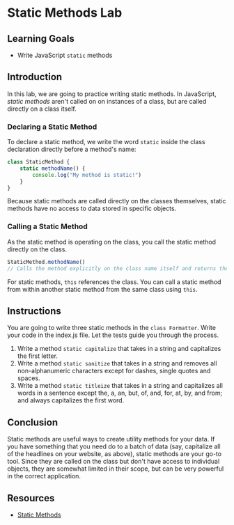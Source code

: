 # Static Methods Lab

## Learning Goals

- Write JavaScript `static` methods

## Introduction

In this lab, we are going to practice writing static methods. In JavaScript,
_static methods_ aren't called on on instances of a class, but are called
directly on a class itself. 

### Declaring a Static Method

To declare a static method, we write the word `static` inside the class
declaration directly before a method's name:

```js
class StaticMethod {
	static methodName() {
		console.log("My method is static!")
	}
}
```
Because static methods are called directly on the classes themselves, static
methods have no access to data stored in specific objects. 

### Calling a Static Method

As the static method is operating on the class, you call the static method
directly on the class.

```js
StaticMethod.methodName()
// Calls the method explicitly on the class name itself and returns the static value
```

For static methods, `this` references the class. You can call a static method
from within another static method from the same class using `this`. 

## Instructions

You are going to write three static methods in the `class Formatter`. Write your
code in the index.js file. Let the tests guide you through the process.
1. Write a method `static capitalize` that takes in a string and capitalizes the
first letter.
2. Write a method `static sanitize` that takes in a string and removes all
non-alphanumeric characters except for dashes, single quotes and spaces.
3. Write a method `static titleize` that takes in a string and capitalizes all
words in a sentence except the, a, an, but, of, and, for, at, by, and from; and
always capitalizes the first word.
  
## Conclusion

Static methods are useful ways to create utility methods for your data. If you
have something that you need do to a batch of data (say, capitalize all of the
headlines on your website, as above), static methods are your go-to tool. Since
they are called on the class but don't have access to individual objects, they
are somewhat limited in their scope, but can be very powerful in the correct
application. 


## Resources
- [Static Methods](https://developer.mozilla.org/en-US/docs/Web/JavaScript/Reference/Classes#Static_methods)